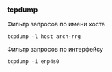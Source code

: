 ### tcpdump

Фильтр запросов по имени хоста
~~~~
tcpdump -l host arch-rrg
~~~~

Фильтр запросов по интерфейсу
~~~~
tcpdump -i enp4s0
~~~~